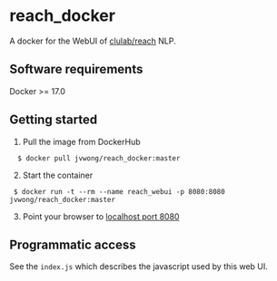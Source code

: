 # reach_docker

A docker for the WebUI of [clulab/reach](https://github.com/clulab/reach/blob/master/README.md) NLP.

## Software requirements

Docker >= 17.0

## Getting started

1. Pull the image from DockerHub

  ```shell
    $ docker pull jvwong/reach_docker:master
  ```

2. Start the container

  ```shell
   $ docker run -t --rm --name reach_webui -p 8080:8080 jvwong/reach_docker:master
  ```

3. Point your browser to [localhost port 8080](http://localhost:8080)

## Programmatic access

See the `index.js` which describes the javascript used by this web UI.
